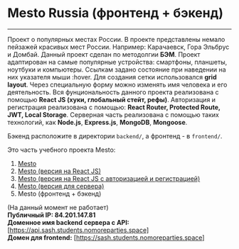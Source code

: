 # Mesto Russia (фронтенд + бэкенд)
------------------

Проект о популярных местах России. В проекте представлены немало пейзажей красивых мест России. Например: Карачаевск, Гора Эльбрус и Домбай. Данный проект сделан по методолгии **БЭМ**. Проект адаптирован на самые популярные устройства: смартфоны, планшеты, ноутбуки и компьютеры. Ссылкам задано состояние при наведении на них указателя мыши :hover. Для создания сетки использовался **grid layout**. Через специальную форму можно изменять имя человека и его деятельность. Вся фунциональность данного проекта реализована с помощью **React JS (хуки, глобальный стейт, рефы)**. Авторизация и регистрация реализована с помощью: **React Router, Protected Route, JWT, Local Storage**. Серверная часть реализована с помощью таких технологий, как **Node.js**, **Express.js**, **MongoDB**, **Mongoose**. 

Бэкенд расположите в директории `backend/`, а фронтенд - в `frontend/`. 

Это часть учебного проекта Mesto:
1. [Mesto](https://github.com/Hidison/mesto)
2. [Mesto (версия на React JS)](https://github.com/Hidison/mesto-react)
3. [Mesto (версия на React JS с авторизацией и регистрацией)](https://github.com/Hidison/react-mesto-auth)
4. [Mesto (версия для сервера)](https://github.com/Hidison/express-mesto)
5. Mesto (фронтенд + бэкенд)

(На данный момент не работает)  
 **Публичный IP: 84.201.147.81**  
 **Доменное имя backend сервера c API:** [https://api.sash.students.nomoreparties.space]  
 **Домен для frontend:** [https://sash.students.nomoreparties.space]
